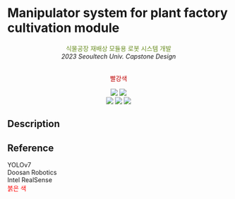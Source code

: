 # Manipulator system for plant factory cultivation module

<div align=center>
	<span style="color : #6B8E23">식물공장 재배상 모듈용 로봇 시스템 개발 </span><br> 
	<i>2023 Seoultech Univ. Capstone Design</i> 
	<br><br>
	<p style="color : #be0000;">빨강색</p>
</div>


<div align=center>
	<img src="https://img.shields.io/badge/Ubuntu 20.04-E95420?style=flat&logo=Ubuntu&logoColor=white"/>
	<img src="https://img.shields.io/badge/ROS Kinetic-22314E?style=flat&logo=ROS&logoColor=white"/> <br>
	<img src="https://img.shields.io/badge/python-blue?style=flat&logo=python&logoColor=white"/>
	<img src="https://img.shields.io/badge/PyTorch-EE4C2C?style=flat&logo=PyTorch&logoColor=white"/>
	<img src="https://img.shields.io/badge/C++-00599C?style=flat&logo=cplusplus&logoColor=white"/>
</div>

## Description

## Reference
YOLOv7 <br>
Doosan Robotics <br>
Intel RealSense <br>
<span style="color:red">붉은 색</span>
